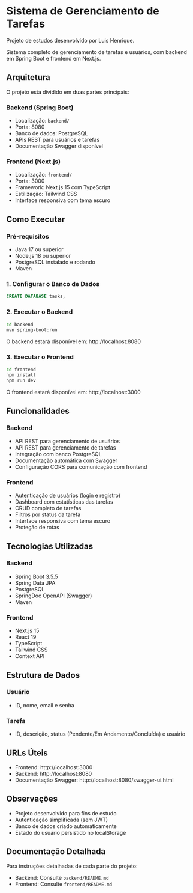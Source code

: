 # Sistema de Gerenciamento de Tarefas

Projeto de estudos desenvolvido por Luis Henrique.

Sistema completo de gerenciamento de tarefas e usuários, com backend em Spring Boot e frontend em Next.js.

## Arquitetura

O projeto está dividido em duas partes principais:

### Backend (Spring Boot)
- Localização: `backend/`
- Porta: 8080
- Banco de dados: PostgreSQL
- APIs REST para usuários e tarefas
- Documentação Swagger disponível

### Frontend (Next.js)
- Localização: `frontend/`
- Porta: 3000
- Framework: Next.js 15 com TypeScript
- Estilização: Tailwind CSS
- Interface responsiva com tema escuro

## Como Executar

### Pré-requisitos
- Java 17 ou superior
- Node.js 18 ou superior
- PostgreSQL instalado e rodando
- Maven

### 1. Configurar o Banco de Dados
```sql
CREATE DATABASE tasks;
```

### 2. Executar o Backend
```bash
cd backend
mvn spring-boot:run
```

O backend estará disponível em: http://localhost:8080

### 3. Executar o Frontend
```bash
cd frontend
npm install
npm run dev
```

O frontend estará disponível em: http://localhost:3000

## Funcionalidades

### Backend
- API REST para gerenciamento de usuários
- API REST para gerenciamento de tarefas
- Integração com banco PostgreSQL
- Documentação automática com Swagger
- Configuração CORS para comunicação com frontend

### Frontend
- Autenticação de usuários (login e registro)
- Dashboard com estatísticas das tarefas
- CRUD completo de tarefas
- Filtros por status da tarefa
- Interface responsiva com tema escuro
- Proteção de rotas

## Tecnologias Utilizadas

### Backend
- Spring Boot 3.5.5
- Spring Data JPA
- PostgreSQL
- SpringDoc OpenAPI (Swagger)
- Maven

### Frontend
- Next.js 15
- React 19
- TypeScript
- Tailwind CSS
- Context API

## Estrutura de Dados

### Usuário
- ID, nome, email e senha

### Tarefa
- ID, descrição, status (Pendente/Em Andamento/Concluída) e usuário

## URLs Úteis

- Frontend: http://localhost:3000
- Backend: http://localhost:8080
- Documentação Swagger: http://localhost:8080/swagger-ui.html

## Observações

- Projeto desenvolvido para fins de estudo
- Autenticação simplificada (sem JWT)
- Banco de dados criado automaticamente
- Estado do usuário persistido no localStorage

## Documentação Detalhada

Para instruções detalhadas de cada parte do projeto:
- Backend: Consulte `backend/README.md`
- Frontend: Consulte `frontend/README.md`
